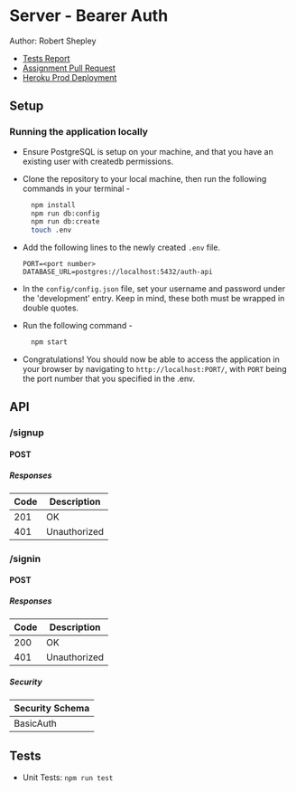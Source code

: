 # Server - Bearer Auth

Author: Robert Shepley
<!-- Replace URL's and add more necessary links -->
- [Tests Report](URL)
- [Assignment Pull Request](URL)
- [Heroku Prod Deployment](URL)

## Setup

### Running the application locally

- Ensure PostgreSQL is setup on your machine, and that you have an existing user with createdb permissions.

- Clone the repository to your local machine, then run the following commands in your terminal -

  ```bash
    npm install
    npm run db:config
    npm run db:create
    touch .env
  ```

- Add the following lines to the newly created `.env` file.

  ```text
  PORT=<port number>
  DATABASE_URL=postgres://localhost:5432/auth-api
  ```

- In the `config/config.json` file, set your username and password under the 'development' entry. Keep in mind, these both must be wrapped in double quotes.

- Run the following command -

  ```bash
    npm start
  ```

- Congratulations! You should now be able to access the application in your browser by navigating to `http://localhost:PORT/`, with `PORT` being the port number that you specified in the .env.

## API

### /signup

#### POST

##### Responses

| Code | Description |
| ---- | ----------- |
| 201 | OK |
| 401 | Unauthorized |

### /signin

#### POST

##### Responses


| Code | Description |
| ---- | ----------- |
| 200 | OK |
| 401 | Unauthorized |

##### Security

| Security Schema
| --- |
| BasicAuth |

<!-- ### /protected

#### GET

##### Responses

| Code | Description |
| ---- | ----------- |
| 200 | OK |
| 401 | Unauthorized |

##### Security

| Security Schema
| --- |
| BasicAuth | -->

## Tests

- Unit Tests: `npm run test`

<!-- ## UML

(Created with [diagrams](https://app.diagrams.net/)) -->

<!-- ![UML Image](URL) -->